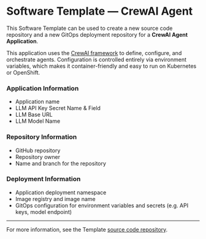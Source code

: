 # Software Template — CrewAI Agent

This Software Template can be used to create a new source code repository and a new GitOps deployment repository for a **CrewAI Agent Application**.

This application uses the [CrewAI framework](https://docs.crewai.com) to define, configure, and orchestrate agents. Configuration is controlled entirely via environment variables, which makes it container-friendly and easy to run on Kubernetes or OpenShift.

### **Application Information**

- Application name
- LLM API Key Secret Name & Field
- LLM Base URL
- LLM Model Name

### **Repository Information**

- GitHub repository
- Repository owner
- Name and branch for the repository

### **Deployment Information**

- Application deployment namespace
- Image registry and image name
- GitOps configuration for environment variables and secrets (e.g. API keys, model endpoint)

---

For more information, see the Template [source code repository](https://github.com/thepetk/double-zero-seven).
